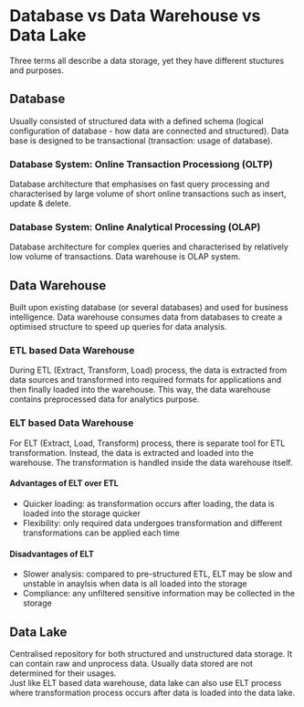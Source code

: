 # Database vs Data Warehouse vs Data Lake
Three terms all describe a data storage, yet they have different stuctures and purposes. 

## Database
Usually consisted of structured data with a defined schema (logical configuration of database - how data are connected and structured). 
Data base is designed to be transactional (transaction: usage of database).

### Database System: Online Transaction Processiong (OLTP)
Database architecture that emphasises on fast query processing and characterised by large volume of short online transactions such as insert, update & delete.

### Database System: Online Analytical Processing (OLAP)
Database architecture for complex queries and characterised by relatively low volume of transactions. Data warehouse is OLAP system. 

## Data Warehouse
Built upon existing database (or several databases) and used for business intelligence. Data warehouse consumes data from databases to create 
a optimised structure to speed up queries for data analysis.

### ETL based Data Warehouse
During ETL (Extract, Transform, Load) process, the data is extracted from data sources and transformed into required formats for applications and then
finally loaded into the warehouse. This way, the data warehouse contains preprocessed data for analytics purpose. 

### ELT based Data Warehouse
For ELT (Extract, Load, Transform) process, there is separate tool for ETL transformation. Instead, the data is extracted and loaded into the warehouse.
The transformation is handled inside the data warehouse itself. 

#### Advantages of ELT over ETL
- Quicker loading: as transformation occurs after loading, the data is loaded into the storage quicker
- Flexibility: only required data undergoes transformation and different transformations can be applied each time

#### Disadvantages of ELT
- Slower analysis: compared to pre-structured ETL, ELT may be slow and unstable in anaylsis when data is all loaded into the storage
- Compliance: any unfiltered sensitive information may be collected in the storage 

## Data Lake 
Centralised repository for both structured and unstructured data storage. It can contain raw and unprocess data. 
Usually data stored are not determined for their usages. <br>
Just like ELT based data warehouse, data lake can also use ELT process where transformation process occurs after data is loaded into the data lake. 
